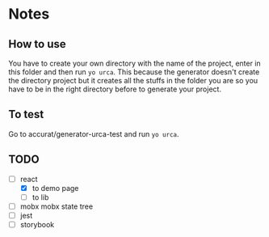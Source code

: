 # Notes

## How to use

You have to create your own directory with the name of the project, enter in this folder and then run `yo urca`.
This because the generator doesn't create the directory project but it creates all the stuffs in the folder you are so you have to be in the right directory before to generate your project.

## To test

Go to accurat/generator-urca-test and run `yo urca`.

## TODO

- [ ] react
  - [x] to demo page
  - [ ] to lib
- [ ] mobx mobx state tree
- [ ] jest
- [ ] storybook
